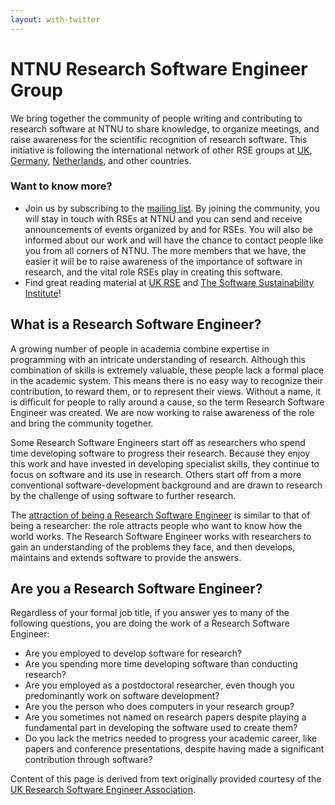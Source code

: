 ```yaml
---
layout: with-twitter
---
```



# NTNU Research Software Engineer Group

We bring together the community of people writing and contributing to research
software at NTNU to share knowledge, to organize meetings, and raise awareness for
the scientific recognition of research software. This initiative is following
the international network of other RSE groups at [UK](http://rse.ac.uk),
[Germany](http://www.de-rse.org/de), [Netherlands](http://nl-rse.org/), and
other countries.


### Want to know more?

- Join us by subscribing to the [mailing list](https://mailman-mail5.webfaction.com/listinfo/nordicrse-discuss).
  By joining the community, you will
  stay in touch with RSEs at NTNU and you can send and receive
  announcements of events organized by and for RSEs. You will also be informed
  about our work and will have the chance to contact people like you from all
  corners of NTNU. The more members that we have, the easier it
  will be to raise awareness of the importance of software in research, and the
  vital role RSEs play in creating this software.
- Find great reading material at [UK RSE](http://www.rse.ac.uk) and [The Software Sustainability Institute](https://www.software.ac.uk)!


## What is a Research Software Engineer?

A growing number of people in academia combine expertise in programming with an
intricate understanding of research. Although this combination of skills is
extremely valuable, these people lack a formal place in the academic system.
This means there is no easy way to recognize their contribution, to reward
them, or to represent their views. Without a name, it is difficult for people
to rally around a cause, so the term Research Software Engineer was created. We
are now working to raise awareness of the role and bring the community
together.

Some Research Software Engineers start off as researchers who spend time
developing software to progress their research. Because they enjoy this work
and have invested in developing specialist skills, they continue to focus on
software and its use in research. Others start off from a more conventional
software-development background and are drawn to research by the challenge of
using software to further research.

The [attraction of being a Research Software
Engineer](https://www.software.ac.uk/blog/2013-08-23-ten-reasons-be-research-software-engineer)
is similar to that of being a researcher: the role attracts people who want to
know how the world works. The Research Software Engineer works with researchers
to gain an understanding of the problems they face, and then develops,
maintains and extends software to provide the answers.


## Are you a Research Software Engineer?

Regardless of your formal job title, if you answer yes to many of the following
questions, you are doing the work of a Research Software Engineer:

- Are you employed to develop software for research?
- Are you spending more time developing software than conducting research?
- Are you employed as a postdoctoral researcher, even though you predominantly work on software development?
- Are you the person who does computers in your research group?
- Are you sometimes not named on research papers despite playing a fundamental part in developing the software used to create them?
- Do you lack the metrics needed to progress your academic career, like papers
  and conference presentations, despite having made a significant contribution
  through software?

Content of this page is derived from text originally provided courtesy of the
[UK Research Software Engineer Association](http://rse.ac.uk).
